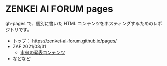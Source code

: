 # ZENKEI AI FORUM pages

gh-pages で、個別に書いた HTML コンテンツをホスティングするためのレポジトリです。

* トップ： https://zenkei-ai-forum.github.io/pages/
* ZAF 2021/03/31
  * [市來の発表コンテンツ](https://zenkei-ai-forum.github.io/pages/ZAF202103/ichiki/)
* などなど
